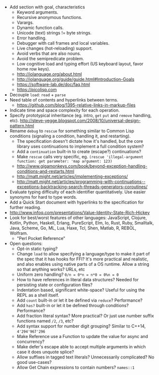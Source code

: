 - Add section with goal, characteristics
  - Keyword arguments.
  - Recursive anonymous functions.
  - Varargs.
  - Dynamic function calls.
  - Unicode (text) strings != byte strings.
  - Error handling.
  - Debugger with call frames and local variables.
  - Live changes (hot-reloading) support.
  - Avoid verbs that are also nouns.
  - Avoid the semipredicate problem.
  - Low cognitive load and typing effort (US keyboard layout, favor home row keys).
  - http://iolanguage.org/about.html
  - http://iolanguage.org/guide/guide.html#Introduction-Goals
  - https://software-lab.de/doc/faq.html
  - https://picolisp.com
- Decouple `load`: `read` + `parse`
- Need table of contents and hyperlinks between terms.
  - https://github.com/blog/1395-relative-links-in-markup-files
- Indicate time and space complexity for each operation.
- Specify prototypical inheritance (eg. intro, `get` `put` and `remove` handling, etc). http://steve-yegge.blogspot.com/2008/10/universal-design-pattern.html
- Rename `debug` to `rescue` for something similar to Common Lisp conditions (signaling a condition, handling it, and restarting).
  - The specification doesn't dictate how it's handled, but the core library uses continuations to implement a full condition system?
  - Add a `continuation` built-in to create (escape?) continuations?
  - Make `rescue` calls very specific, eg. `(rescue 'illegal-argument function: get parameter: 'map argument: 123)`
  - http://www.gigamonkeys.com/book/beyond-exception-handling-conditions-and-restarts.html
  - http://matt.might.net/articles/implementing-exceptions/
  - http://matt.might.net/articles/programming-with-continuations--exceptions-backtracking-search-threads-generators-coroutines/
- Evaluate typing difficulty of each identifier quantitatively. Use easier synonyms for hard to type words.
- Add a Quick Start document with hyperlinks to the specification for further reading.
- http://www.infoq.com/presentations/Value-Identity-State-Rich-Hickey
- Look for best/worst features of other languages: JavaScript, Clojure, Kotlin, Python, Haskell, Erlang, PureScript, Elm, Io, Rust, Ruby, Smalltalk, Java, Scheme, Go, ML, Lua, Haxe, Tcl, Shen, Matlab, R, REBOL, Wolfram.
  - "Perl Pocket Reference"
- Open questions:
    - Opt-in static typing?
    - Change `load` to allow specifying a language/type to make it part of the spec that it has hooks for FFI? It's more practical and realistic, and also enables using native parts of a OS runtime. Allow a string so that anything works? URLs, etc
    - Uniform zero handling? `0/n = 0*n = n*0 = 0%n = 0`
    - How to have references in literal data structures? Needed for persisting state or configuration files?
    - Indentation based, significant white-space? Useful for using the REPL as a shell itself.
    - Add `count` built-in or let it be defined via `reduce`? Performance?
    - Add `has?` built-in or let it be defined through conditions? Performance?
    - Add fraction literal syntax? More practical? Or just use number suffix functions named `/2`, `/3`, etc?
    - Add syntax support for number digit grouping? Similar to C++14, `4'294'967'296`
    - Make Reference use a Function to update the value for async and concurrency?
    - Make defer's escape able to accept multiple arguments in which case it does unquote splice?
    - Allow suffixes in tagged text literals? Unnecessarily complicated? No good use-cases?
    - Allow Get Chain expressions to contain numbers? `names::1`
